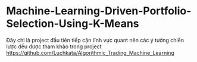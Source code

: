 # Machine-Learning-Driven-Portfolio-Selection-Using-K-Means
Đây chỉ là project đầu tiên tiếp cận lĩnh vực quant nên các ý tưởng chiến lược đều được tham khảo trong project https://github.com/Luchkata/Algorithmic_Trading_Machine_Learning
